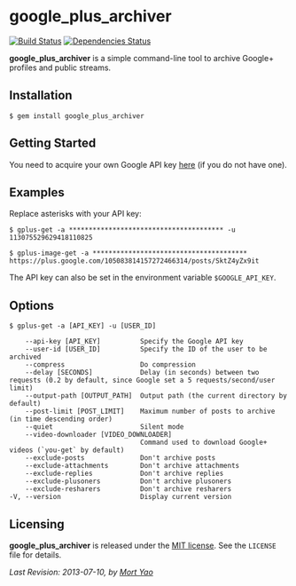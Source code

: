 # google_plus_archiver

[![Build Status](https://api.travis-ci.org/soimort/google_plus_archiver.png)](http://travis-ci.org/soimort/google_plus_archiver)
[![Dependencies Status](https://gemnasium.com/soimort/google_plus_archiver.png)](https://gemnasium.com/soimort/google_plus_archiver)

__google_plus_archiver__ is a simple command-line tool to archive Google+ profiles and public streams.

## Installation

    $ gem install google_plus_archiver

## Getting Started

You need to acquire your own Google API key [here](https://code.google.com/apis/console#access) (if you do not have one).

## Examples

Replace asterisks with your API key:

    $ gplus-get -a *************************************** -u 113075529629418110825

    $ gplus-image-get -a *************************************** https://plus.google.com/105083814157272466314/posts/SktZ4yZx9it

The API key can also be set in the environment variable `$GOOGLE_API_KEY`.

## Options

    $ gplus-get -a [API_KEY] -u [USER_ID]

        --api-key [API_KEY]          Specify the Google API key
        --user-id [USER_ID]          Specify the ID of the user to be archived
        --compress                   Do compression
        --delay [SECONDS]            Delay (in seconds) between two requests (0.2 by default, since Google set a 5 requests/second/user limit)
        --output-path [OUTPUT_PATH]  Output path (the current directory by default)
        --post-limit [POST_LIMIT]    Maximum number of posts to archive (in time descending order)
        --quiet                      Silent mode
        --video-downloader [VIDEO_DOWNLOADER]
                                     Command used to download Google+ videos (`you-get` by default)
        --exclude-posts              Don't archive posts
        --exclude-attachments        Don't archive attachments
        --exclude-replies            Don't archive replies
        --exclude-plusoners          Don't archive plusoners
        --exclude-resharers          Don't archive resharers
    -V, --version                    Display current version

## Licensing

__google_plus_archiver__ is released under the [MIT license](http://www.opensource.org/licenses/mit-license.php). See the `LICENSE` file for details.

_Last Revision: 2013-07-10, by [Mort Yao](http://www.soimort.org/)_

